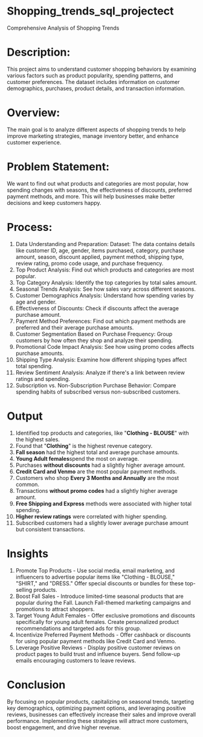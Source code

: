 # Shopping_trends_sql_projectect
Comprehensive Analysis of Shopping Trends
# Description:
This project aims to understand customer shopping behaviors by examining various factors such as product popularity, spending patterns, and customer preferences. The dataset includes information on customer demographics, purchases, product details, and transaction information.

# Overview:
The main goal is to analyze different aspects of shopping trends to help improve marketing strategies, manage inventory better, and enhance customer experience.

# Problem Statement:
We want to find out what products and categories are most popular, how spending changes with seasons, the effectiveness of discounts, preferred payment methods, and more. This will help businesses make better decisions and keep customers happy.

# Process:
1. Data Understanding and Preparation:
Dataset: The data contains details like customer ID, age, gender, items purchased, category, purchase amount, season, discount applied, payment method, shipping type, review rating, promo code usage, and purchase frequency.
2. Top Product Analysis: Find out which products and categories are most popular.
3. Top Category Analysis: Identify the top categories by total sales amount.
4. Seasonal Trends Analysis: See how sales vary across different seasons.
5. Customer Demographics Analysis: Understand how spending varies by age and gender.
6. Effectiveness of Discounts: Check if discounts affect the average purchase amount.
7. Payment Method Preferences: Find out which payment methods are preferred and their average purchase amounts.
8. Customer Segmentation Based on Purchase Frequency: Group customers by how often they shop and analyze their spending.
9. Promotional Code Impact Analysis: See how using promo codes affects purchase amounts.
10. Shipping Type Analysis: Examine how different shipping types affect total spending.
11. Review Sentiment Analysis: Analyze if there's a link between review ratings and spending.
12. Subscription vs. Non-Subscription Purchase Behavior: Compare spending habits of subscribed versus non-subscribed customers.

# Output
1. Identified top products and categories, like "**Clothing - BLOUSE**" with the highest sales.
2. Found that "**Clothing**" is the highest revenue category.
3. **Fall season** had the highest total and average purchase amounts.
4. **Young Adult females**spend the most on average.
5. Purchases **without discounts** had a slightly higher average amount.
6. **Credit Card and Venmo** are the most popular payment methods.
7. Customers who shop **Every 3 Months and Annually** are the most common.
8. Transactions **without promo codes** had a slightly higher average amount.
9. **Free Shipping and Express** methods were associated with higher total spending.
10. **Higher review ratings** were correlated with higher spending.
11. Subscribed customers had a slightly lower average purchase amount but consistent transactions.

# Insights 
1. Promote Top Products - Use social media, email marketing, and influencers to advertise popular items like "Clothing - BLOUSE," "SHIRT," and "DRESS."
                          Offer special discounts or bundles for these top-selling products.
2. Boost Fall Sales - Introduce limited-time seasonal products that are popular during the Fall.
                      Launch Fall-themed marketing campaigns and promotions to attract shoppers.
3. Target Young Adult Females - Offer exclusive promotions and discounts specifically for young adult females.
                                Create personalized product recommendations and targeted ads for this group.
4. Incentivize Preferred Payment Methods - Offer cashback or discounts for using popular payment methods like Credit Card and Venmo.
5. Leverage Positive Reviews - Display positive customer reviews on product pages to build trust and influence buyers.
                               Send follow-up emails encouraging customers to leave reviews.

# Conclusion
By focusing on popular products, capitalizing on seasonal trends, targeting key demographics, optimizing payment options, and leveraging positive reviews, businesses can effectively increase their sales and improve overall performance. Implementing these strategies will attract more customers, boost engagement, and drive higher revenue.

